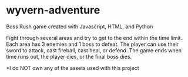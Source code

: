 # wyvern-adventure
Boss Rush game created with Javascript, HTML, and Python

Fight through several areas and try to get to the end within the time limit.
Each area has 3 enemies and 1 boss to defeat. The player can use their sword to
attack, cast fireball, cast heal, or defend. The game ends when time runs out, 
the player dies, or the final boss dies.

*I do NOT own any of the assets used with this project
